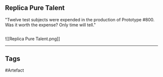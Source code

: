 ## Replica Pure Talent
"Twelve test subjects were expended in the production of Prototype #800.
Was it worth the expense? Only time will tell."
## 
![[Replica Pure Talent.png]]

---
## Tags
#Artefact